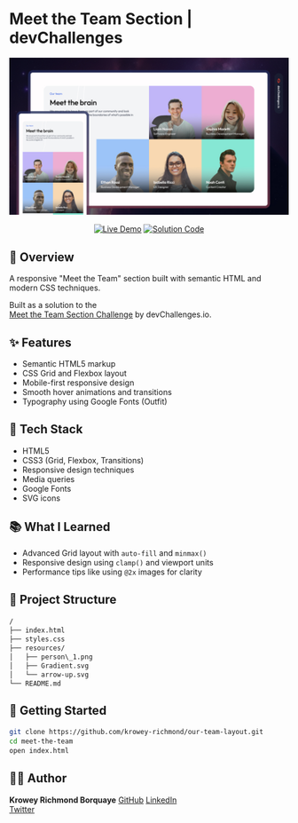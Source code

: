 # Meet the Team Section | devChallenges

<div align="center">
  <a href="https://team-layout.netlify.app/" target="_blank">
    <img src="./thumbnail.jpg" alt="Project Preview" width="600" />
  </a>

[![Live Demo](https://img.shields.io/badge/Live%20Preview-red)](https://team-layout.netlify.app/)
[![Solution Code](https://img.shields.io/badge/-Solution%20Code-blue)](https://github.com/krowey-richmond/our-team-layout)

</div>

## 📖 Overview

A responsive "Meet the Team" section built with semantic HTML and modern CSS techniques.

Built as a solution to the  
[Meet the Team Section Challenge](https://devchallenges.io/challenge/meet-the-team-section-challenge) by devChallenges.io.

## ✨ Features

- Semantic HTML5 markup
- CSS Grid and Flexbox layout
- Mobile-first responsive design
- Smooth hover animations and transitions
- Typography using Google Fonts (Outfit)

## 🧰 Tech Stack

- HTML5
- CSS3 (Grid, Flexbox, Transitions)
- Responsive design techniques
- Media queries
- Google Fonts
- SVG icons

## 📚 What I Learned

- Advanced Grid layout with `auto-fill` and `minmax()`
- Responsive design using `clamp()` and viewport units
- Performance tips like using `@2x` images for clarity

## 📁 Project Structure

```
/
├── index.html
├── styles.css
├── resources/
│   ├── person\_1.png
│   ├── Gradient.svg
│   └── arrow-up.svg
└── README.md
```

## 🚀 Getting Started

```bash
git clone https://github.com/krowey-richmond/our-team-layout.git
cd meet-the-team
open index.html
```

## 👨‍💻 Author
**Krowey Richmond Borquaye**
[GitHub](https://github.com/krowey-richmond/our-team-layout)
[LinkedIn](https://www.linkedin.com/in/krowey-richmond)  
[Twitter](https://x.com/kromo772004)
